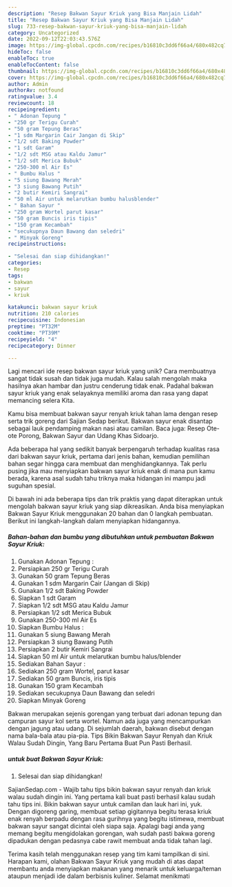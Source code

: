 ```yaml
---
description: "Resep Bakwan Sayur Kriuk yang Bisa Manjain Lidah"
title: "Resep Bakwan Sayur Kriuk yang Bisa Manjain Lidah"
slug: 733-resep-bakwan-sayur-kriuk-yang-bisa-manjain-lidah
category: Uncategorized
date: 2022-09-12T22:03:43.576Z
image: https://img-global.cpcdn.com/recipes/b16810c3dd6f66a4/680x482cq70/bakwan-sayur-kriuk-foto-resep-utama.jpg
hideToc: false
enableToc: true
enableTocContent: false
thumbnail: https://img-global.cpcdn.com/recipes/b16810c3dd6f66a4/680x482cq70/bakwan-sayur-kriuk-foto-resep-utama.jpg
cover: https://img-global.cpcdn.com/recipes/b16810c3dd6f66a4/680x482cq70/bakwan-sayur-kriuk-foto-resep-utama.jpg
author: Admin
authorAv: notfound
ratingvalue: 3.4
reviewcount: 18
recipeingredient:
- " Adonan Tepung "
- "250 gr Terigu Curah"
- "50 gram Tepung Beras"
- "1 sdm Margarin Cair Jangan di Skip"
- "1/2 sdt Baking Powder"
- "1 sdt Garam"
- "1/2 sdt MSG atau Kaldu Jamur"
- "1/2 sdt Merica Bubuk"
- "250-300 ml Air Es"
- " Bumbu Halus "
- "5 siung Bawang Merah"
- "3 siung Bawang Putih"
- "2 butir Kemiri Sangrai"
- "50 ml Air untuk melarutkan bumbu halusblender"
- " Bahan Sayur "
- "250 gram Wortel parut kasar"
- "50 gram Buncis iris tipis"
- "150 gram Kecambah"
- "secukupnya Daun Bawang dan seledri"
- " Minyak Goreng"
recipeinstructions:

- "Selesai dan siap dihidangkan!"
categories:
- Resep
tags:
- bakwan
- sayur
- kriuk

katakunci: bakwan sayur kriuk 
nutrition: 210 calories
recipecuisine: Indonesian
preptime: "PT32M"
cooktime: "PT39M"
recipeyield: "4"
recipecategory: Dinner

---
```





Lagi mencari ide resep bakwan sayur kriuk yang unik? Cara membuatnya sangat tidak susah dan tidak juga mudah. Kalau salah mengolah maka hasilnya akan hambar dan justru cenderung tidak enak. Padahal bakwan sayur kriuk yang enak selayaknya memiliki aroma dan rasa yang dapat memancing selera Kita.





Kamu bisa membuat bakwan sayur renyah kriuk tahan lama dengan resep serta trik goreng dari Sajian Sedap berikut. Bakwan sayur enak disantap sebagai lauk pendamping makan nasi atau camilan. Baca juga: Resep Ote-ote Porong, Bakwan Sayur dan Udang Khas Sidoarjo.

Ada beberapa hal yang sedikit banyak berpengaruh terhadap kualitas rasa dari bakwan sayur kriuk, pertama dari jenis bahan, kemudian pemilihan bahan segar hingga cara membuat dan menghidangkannya. Tak perlu pusing jika mau menyiapkan bakwan sayur kriuk enak di mana pun kamu berada, karena asal sudah tahu triknya maka hidangan ini mampu jadi suguhan spesial.






Di bawah ini ada beberapa tips dan trik praktis yang dapat diterapkan untuk mengolah bakwan sayur kriuk yang siap dikreasikan. Anda bisa menyiapkan Bakwan Sayur Kriuk menggunakan 20 bahan dan 0 langkah pembuatan. Berikut ini langkah-langkah dalam menyiapkan hidangannya.

<!--inarticleads1-->

##### Bahan-bahan dan bumbu yang dibutuhkan untuk pembuatan Bakwan Sayur Kriuk:

1. Gunakan  Adonan Tepung :
1. Persiapkan 250 gr Terigu Curah
1. Gunakan 50 gram Tepung Beras
1. Gunakan 1 sdm Margarin Cair (Jangan di Skip)
1. Gunakan 1/2 sdt Baking Powder
1. Siapkan 1 sdt Garam
1. Siapkan 1/2 sdt MSG atau Kaldu Jamur
1. Persiapkan 1/2 sdt Merica Bubuk
1. Gunakan 250-300 ml Air Es
1. Siapkan  Bumbu Halus :
1. Gunakan 5 siung Bawang Merah
1. Persiapkan 3 siung Bawang Putih
1. Persiapkan 2 butir Kemiri Sangrai
1. Siapkan 50 ml Air untuk melarutkan bumbu halus/blender
1. Sediakan  Bahan Sayur :
1. Sediakan 250 gram Wortel, parut kasar
1. Sediakan 50 gram Buncis, iris tipis
1. Gunakan 150 gram Kecambah
1. Sediakan secukupnya Daun Bawang dan seledri
1. Siapkan  Minyak Goreng


Bakwan merupakan sejenis gorengan yang terbuat dari adonan tepung dan campuran sayur kol serta wortel. Namun ada juga yang mencampurkan dengan jagung atau udang. Di sejumlah daerah, bakwan disebut dengan nama bala-bala atau pia-pia. Tips Bikin Bakwan Sayur Renyah dan Kriuk Walau Sudah Dingin, Yang Baru Pertama Buat Pun Pasti Berhasil. 

<!--inarticleads2-->

#####  untuk buat Bakwan Sayur Kriuk:


1. Selesai dan siap dihidangkan!

SajianSedap.com - Wajib tahu tips bikin bakwan sayur renyah dan kriuk walau sudah dingin ini. Yang pertama kali buat pasti berhasil kalau sudah tahu tips ini. Bikin bakwan sayur untuk camilan dan lauk hari ini, yuk. Dengan digoreng garing, membuat setiap gigitannya begitu terasa kriuk enak renyah berpadu dengan rasa gurihnya yang begitu istimewa, membuat bakwan sayur sangat dicintai oleh siapa saja. Apalagi bagi anda yang memang begitu mengidolakan gorengan, wah sudah pasti bakwa goreng dipadukan dengan pedasnya cabe rawit membuat anda tidak tahan lagi. 

Terima kasih telah menggunakan resep yang tim kami tampilkan di sini. Harapan kami, olahan Bakwan Sayur Kriuk yang mudah di atas dapat membantu anda menyiapkan makanan yang menarik untuk keluarga/teman ataupun menjadi ide dalam berbisnis kuliner. Selamat menikmati
